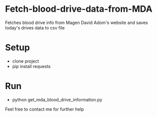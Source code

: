 # Fetch-blood-drive-data-from-MDA
Fetches blood drive info from Magen David Adom's website and saves today's drives data to csv file

# Setup
- clone project
- pip install requests

# Run
- python get_mda_blood_drive_information.py

Feel free to contact me for further help
